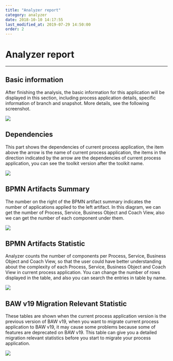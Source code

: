 ```yaml
---
title: "Analyzer report"
category: analyzer
date: 2018-10-10 14:17:55
last_modified_at: 2019-07-29 14:50:00
order: 2
---
```


# Analyzer report
***
## Basic information
   
   After finishing the analysis, the basic information for this application will be displayed in this section, including process application details, specific information of branch and snapshot. More details, see the following screenshot.

   ![][basic_info]

  
## Dependencies

   This part shows the dependencies of current process application, the item above the arrow is the name of current process application, the items in the direction indicated by the arrow are the dependencies of current process application, you can see the toolkit version after the toolkit name. 

   ![][dependencies]

## BPMN Artifacts Summary

   The number on the right of the BPMN artifact summary indicates the number of applications applied to the left artifact. In this diagram, we can get the number of Process, Service, Business Object and Coach View, also we can get the number of each component under them.

   ![][bpmn_artifacts_summary]

## BPMN Artifacts Statistic

   Analyzer counts the number of components per Process, Service, Business Object and Coach View, so that the user could have better understanding about the complexity of each Process, Service, Business Object and Coach View in current process application. You can change the number of rows displayed in the table, and also you can search the entries in table by name.

   ![][bpmn_artifacts_statistic]

## BAW v19 Migration Relevant Statistic

   These tables are shown when the current process application version is the previous version of BAW v19, when you want to migrate current process application to BAW v19, it may cause some problems because some of features are deprecated on BAW v19. This table can give you a detailed migration relevant statistics before you start to migrate your process application.

   ![][migrate]



[basic_info]: ../images/analyzer/basic_info.PNG
[dependencies]: ../images/analyzer/dependencies.PNG
[bpmn_artifacts_summary]: ../images/analyzer/bpmn_artifacts_summary.PNG
[bpmn_artifacts_statistic]: ../images/analyzer/bpmn_artifacts_statistic.PNG
[migrate]: ../images/analyzer/migrate.PNG
